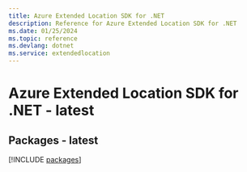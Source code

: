 ```yaml
---
title: Azure Extended Location SDK for .NET
description: Reference for Azure Extended Location SDK for .NET
ms.date: 01/25/2024
ms.topic: reference
ms.devlang: dotnet
ms.service: extendedlocation
---
```

# Azure Extended Location SDK for .NET - latest
## Packages - latest
[!INCLUDE [packages](extended-location-index.md)]